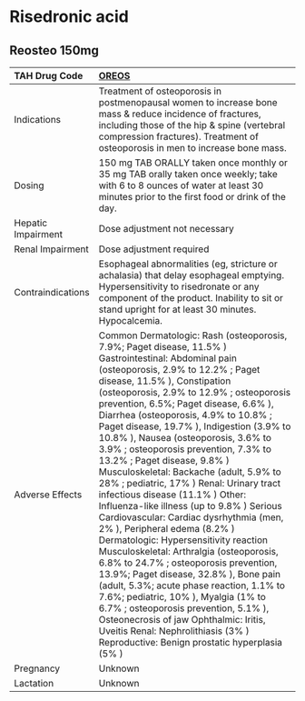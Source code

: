 # Risedronic acid

## Reosteo 150mg

| TAH Drug Code      | [OREOS](https://www.tahsda.org.tw/drugs/hissearch.php?drug_code=OREOS)                                                                                                                                                                                                                                                                                                                                                                                                                                                                                                                                                                                                                                                                                                                                                                                                                                                                                                                                                                                                                                                                          |
|:-------------------|:------------------------------------------------------------------------------------------------------------------------------------------------------------------------------------------------------------------------------------------------------------------------------------------------------------------------------------------------------------------------------------------------------------------------------------------------------------------------------------------------------------------------------------------------------------------------------------------------------------------------------------------------------------------------------------------------------------------------------------------------------------------------------------------------------------------------------------------------------------------------------------------------------------------------------------------------------------------------------------------------------------------------------------------------------------------------------------------------------------------------------------------------|
| Indications        | Treatment of osteoporosis in postmenopausal women to increase bone mass & reduce incidence of fractures, including those of the hip & spine (vertebral compression fractures). Treatment of osteoporosis in men to increase bone mass.                                                                                                                                                                                                                                                                                                                                                                                                                                                                                                                                                                                                                                                                                                                                                                                                                                                                                                          |
| Dosing             | 150 mg TAB ORALLY taken once monthly or 35 mg TAB orally taken once weekly; take with 6 to 8 ounces of water at least 30 minutes prior to the first food or drink of the day.                                                                                                                                                                                                                                                                                                                                                                                                                                                                                                                                                                                                                                                                                                                                                                                                                                                                                                                                                                   |
| Hepatic Impairment | Dose adjustment not necessary                                                                                                                                                                                                                                                                                                                                                                                                                                                                                                                                                                                                                                                                                                                                                                                                                                                                                                                                                                                                                                                                                                                   |
| Renal Impairment   | Dose adjustment required                                                                                                                                                                                                                                                                                                                                                                                                                                                                                                                                                                                                                                                                                                                                                                                                                                                                                                                                                                                                                                                                                                                        |
| Contraindications  | Esophageal abnormalities (eg, stricture or achalasia) that delay esophageal emptying. Hypersensitivity to risedronate or any component of the product. Inability to sit or stand upright for at least 30 minutes. Hypocalcemia.                                                                                                                                                                                                                                                                                                                                                                                                                                                                                                                                                                                                                                                                                                                                                                                                                                                                                                                 |
| Adverse Effects    | Common Dermatologic: Rash (osteoporosis, 7.9%; Paget disease, 11.5% ) Gastrointestinal: Abdominal pain (osteoporosis, 2.9% to 12.2% ; Paget disease, 11.5% ), Constipation (osteoporosis, 2.9% to 12.9% ; osteoporosis prevention, 6.5%; Paget disease, 6.6% ), Diarrhea (osteoporosis, 4.9% to 10.8% ; Paget disease, 19.7% ), Indigestion (3.9% to 10.8% ), Nausea (osteoporosis, 3.6% to 3.9% ; osteoporosis prevention, 7.3% to 13.2% ; Paget disease, 9.8% ) Musculoskeletal: Backache (adult, 5.9% to 28% ; pediatric, 17% ) Renal: Urinary tract infectious disease (11.1% ) Other: Influenza-like illness (up to 9.8% ) Serious Cardiovascular: Cardiac dysrhythmia (men, 2% ), Peripheral edema (8.2% ) Dermatologic: Hypersensitivity reaction Musculoskeletal: Arthralgia (osteoporosis, 6.8% to 24.7% ; osteoporosis prevention, 13.9%; Paget disease, 32.8% ), Bone pain (adult, 5.3%; acute phase reaction, 1.1% to 7.6%; pediatric, 10% ), Myalgia (1% to 6.7% ; osteoporosis prevention, 5.1% ), Osteonecrosis of jaw Ophthalmic: Iritis, Uveitis Renal: Nephrolithiasis (3% ) Reproductive: Benign prostatic hyperplasia (5% ) |
| Pregnancy          | Unknown                                                                                                                                                                                                                                                                                                                                                                                                                                                                                                                                                                                                                                                                                                                                                                                                                                                                                                                                                                                                                                                                                                                                         |
| Lactation          | Unknown                                                                                                                                                                                                                                                                                                                                                                                                                                                                                                                                                                                                                                                                                                                                                                                                                                                                                                                                                                                                                                                                                                                                         |

